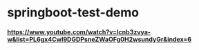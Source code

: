 # springboot-test-demo
#### https://www.youtube.com/watch?v=Icnb3zvya-w&list=PL6gx4Cwl9DGDPsneZWaOFg0H2wsundyGr&index=6

